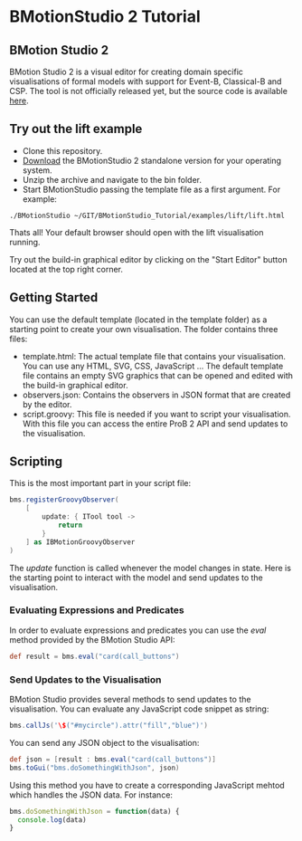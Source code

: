 # BMotionStudio 2 Tutorial

## BMotion Studio 2

BMotion Studio 2 is a visual editor for creating domain specific visualisations of formal models with support for Event-B, Classical-B and CSP. The tool is not officially released yet, but the source code is available [here](https://github.com/bendisposto/prob2).

## Try out the lift example

* Clone this repository.
* [Download](http://www.stups.hhu.de/bmotionstudio/index.php/Downloads) the BMotionStudio 2 standalone version for your operating system.
* Unzip the archive and navigate to the bin folder.
* Start BMotionStudio passing the template file as a first argument. For example:

```
./BMotionStudio ~/GIT/BMotionStudio_Tutorial/examples/lift/lift.html
```

Thats all! Your default browser should open with the lift visualisation running.

Try out the build-in graphical editor by clicking on the "Start Editor" button located at the top right corner.

## Getting Started

You can use the default template (located in the template folder) as a starting point to create your own visualisation. The folder contains three files:

* template.html: The actual template file that contains your visualisation. You can use any HTML, SVG, CSS, JavaScript ... The default template file contains an empty SVG graphics that can be opened and edited with the build-in graphical editor.
* observers.json: Contains the observers in JSON format that are created by the editor.
* script.groovy: This file is needed if you want to script your visualisation. With this file you can access the entire ProB 2 API and send updates to the visualisation.

## Scripting

This is the most important part in your script file:

```groovy
bms.registerGroovyObserver(
	[
		update: { ITool tool ->
			return
		}
	] as IBMotionGroovyObserver
)
```

The _update_ function is called whenever the model changes in state. Here is the starting point to interact with the model and send updates to the visualisation.

### Evaluating Expressions and Predicates

In order to evaluate expressions and predicates you can use the _eval_ method provided by the BMotion Studio API:
```groovy
def result = bms.eval("card(call_buttons")
```

### Send Updates to the Visualisation

BMotion Studio provides several methods to send updates to the visualisation. You can evaluate any JavaScript code snippet as string:

```groovy
bms.callJs('\$("#mycircle").attr("fill","blue")')
```

You can send any JSON object to the visualisation:

```groovy
def json = [result : bms.eval("card(call_buttons")]
bms.toGui("bms.doSomethingWithJson", json)
```
Using this method you have to create a corresponding JavaScript mehtod which handles the JSON data. For instance:

```javascript
bms.doSomethingWithJson = function(data) {
  console.log(data)
}
```

